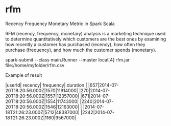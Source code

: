 # rfm
Recency Frequency Monetary Metric in Spark Scala

RFM (recency, frequency, monetary) analysis is a marketing technique used to determine quantitatively which customers are the best ones by examining how recently a customer has purchased (recency), how often they purchase (frequency), and how much the customer spends (monetary).



spark-submit --class main.Runner --master local[4] rfm.jar file:/home/myfolder/rfm.csv

Example of result

|userId| recency| frequency| duration |
|657|2014-07-20T18:20:56.000Z|1570|11914000|
|270|2014-07-20T18:20:56.000Z|1557|12357000|
|671|2014-07-20T18:20:56.000Z|1554|11743000|
|2240|2014-07-20T18:20:56.000Z|1546|12163000|
| |2014-07-18T21:26:23.000Z|5712|48387000|
|2242|2014-07-18T21:26:23.000Z|1160|9567000|
